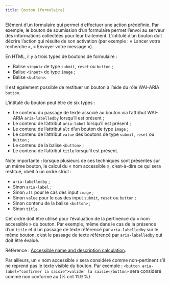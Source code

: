 ```yaml
---
title: Bouton (formulaire)
---
```


Élément d’un formulaire qui permet d’effectuer une action prédéfinie. Par exemple, le bouton de soumission d’un formulaire permet l’envoi au serveur des informations collectées pour leur traitement. L’intitulé d’un bouton doit décrire l’action qui résulte de son activation (par exemple : « Lancer votre recherche », « Envoyer votre message »).

En HTML, il y a trois types de boutons de formulaire :

- Balise `<input>` de type `submit`, `reset` ou `button` ;
- Balise `<input>` de type `image` ;
- Balise `<button>`.

Il est également possible de restituer un bouton à l’aide du rôle WAI-ARIA `button`.

L’intitulé du bouton peut être de six types :

- Le contenu du passage de texte associé au bouton via l’attribut WAI-ARIA `aria-labelledby` lorsqu’il est présent ;
- Le contenu de l’attribut `aria-label` lorsqu’il est présent ;
- Le contenu de l’attribut `alt` d’un bouton de type `image` ;
- Le contenu de l’attribut `value` des boutons de type `submit`, `reset` ou `button` ;
- Le contenu de la balise `<button>` ;
- Le contenu de l’attribut `title` lorsqu’il est présent.

Note importante : lorsque plusieurs de ces techniques sont présentes sur un même bouton, le calcul du « nom accessible », c’est-à-dire ce qui sera restitué, obéit à un ordre strict :

- `aria-labelledby` ;
- Sinon `aria-label` ;
- Sinon `alt` pour le cas des input `image` ;
- Sinon `value` pour le cas des input `submit`, `reset` ou `button` ;
- Sinon contenu de la balise `<button>` ;
- Sinon `title`.

Cet ordre doit être utilisé pour l’évaluation de la pertinence du « nom accessible » du bouton. Par exemple, même dans le cas de la présence d’un `title` et d’un passage de texte référencé par `aria-labelledby` sur le même bouton, c’est le passage de texte référencé par `aria-labelledby` qui doit être évalué.

Référence : [Accessible name and description calculation](https://www.w3.org/TR/html-aam-1.0/#accessible-name-and-description-computation).

Par ailleurs, un « nom accessible » sera considéré comme non-pertinent s’il ne reprend pas le texte visible du bouton. Par exemple : `<button aria-label="confirmer la saisie">valider la saisie</button>` sera considéré comme non conforme au {% crit 11.9 %}.
